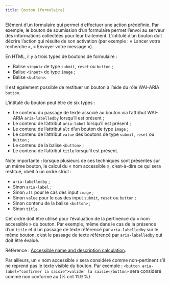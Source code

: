 ```yaml
---
title: Bouton (formulaire)
---
```


Élément d’un formulaire qui permet d’effectuer une action prédéfinie. Par exemple, le bouton de soumission d’un formulaire permet l’envoi au serveur des informations collectées pour leur traitement. L’intitulé d’un bouton doit décrire l’action qui résulte de son activation (par exemple : « Lancer votre recherche », « Envoyer votre message »).

En HTML, il y a trois types de boutons de formulaire :

- Balise `<input>` de type `submit`, `reset` ou `button` ;
- Balise `<input>` de type `image` ;
- Balise `<button>`.

Il est également possible de restituer un bouton à l’aide du rôle WAI-ARIA `button`.

L’intitulé du bouton peut être de six types :

- Le contenu du passage de texte associé au bouton via l’attribut WAI-ARIA `aria-labelledby` lorsqu’il est présent ;
- Le contenu de l’attribut `aria-label` lorsqu’il est présent ;
- Le contenu de l’attribut `alt` d’un bouton de type `image` ;
- Le contenu de l’attribut `value` des boutons de type `submit`, `reset` ou `button` ;
- Le contenu de la balise `<button>` ;
- Le contenu de l’attribut `title` lorsqu’il est présent.

Note importante : lorsque plusieurs de ces techniques sont présentes sur un même bouton, le calcul du « nom accessible », c’est-à-dire ce qui sera restitué, obéit à un ordre strict :

- `aria-labelledby` ;
- Sinon `aria-label` ;
- Sinon `alt` pour le cas des input `image` ;
- Sinon `value` pour le cas des input `submit`, `reset` ou `button` ;
- Sinon contenu de la balise `<button>` ;
- Sinon `title`.

Cet ordre doit être utilisé pour l’évaluation de la pertinence du « nom accessible » du bouton. Par exemple, même dans le cas de la présence d’un `title` et d’un passage de texte référencé par `aria-labelledby` sur le même bouton, c’est le passage de texte référencé par `aria-labelledby` qui doit être évalué.

Référence : [Accessible name and description calculation](https://www.w3.org/TR/html-aam-1.0/#accessible-name-and-description-computation).

Par ailleurs, un « nom accessible » sera considéré comme non-pertinent s’il ne reprend pas le texte visible du bouton. Par exemple : `<button aria-label="confirmer la saisie">valider la saisie</button>` sera considéré comme non conforme au {% crit 11.9 %}.
